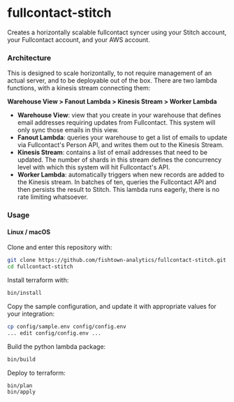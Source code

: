 # fullcontact-stitch

Creates a horizontally scalable fullcontact syncer using your Stitch account, your Fullcontact account, and your AWS account.

### Architecture

This is designed to scale horizontally, to not require management of an actual server, and to be deployable out of the box. There are two lambda functions, with a kinesis stream connecting them:

__Warehouse View > Fanout Lambda > Kinesis Stream > Worker Lambda__

- __Warehouse View__: view that you create in your warehouse that defines email addresses requiring updates from Fullcontact. This system will only sync those emails in this view.
- __Fanout Lambda__: queries your warehouse to get a list of emails to update via Fullcontact's Person API, and writes them out to the Kinesis Stream.
- __Kinesis Stream__: contains a list of email addresses that need to be updated. The number of shards in this stream defines the concurrency level with which this system will hit Fullcontact's API.
- __Worker Lambda__: automatically triggers when new records are added to the Kinesis stream. In batches of ten, queries the Fullcontact API and then persists the result to Stitch. This lambda runs eagerly, there is no rate limiting whatsoever.

### Usage

#### Linux / macOS

Clone and enter this repository with:

```bash
git clone https://github.com/fishtown-analytics/fullcontact-stitch.git
cd fullcontact-stitch
```

Install terraform with:

```bash
bin/install
```

Copy the sample configuration, and update it with appropriate values for your integration:

```bash
cp config/sample.env config/config.env
... edit config/config.env ...
```

Build the python lambda package:

```bash
bin/build
```

Deploy to terraform:

```bash
bin/plan
bin/apply
```

